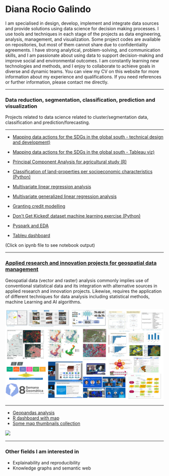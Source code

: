 # Diana Rocio Galindo

I am specialised in design, develop, implement and integrate data sources and provide solutions using data science for decision making processes. I use tools and techniques in each stage of the projects as data engineering, analysis, management, and visualization.  Some project codes are available on repositories, but most of them cannot share due to confidentiality agreements. I have strong analytical, problem-solving, and communication skills, and I am passionate about using data to support decision-making and improve social and environmental outcomes. I am constantly learning new technologies and methods, and I enjoy to collaborate to achieve goals in diverse and dynamic teams. You can view my CV on this website for more information about my experience and qualifications. If you need references or further information, please contact me directly. 

---

### Data reduction, segmentation, classification, prediction and visualization

Projects related to data science related to cluster/segmentation data, classification and prediction/forecasting. 

---

- [Mapping data actions for the SDGs in the global south - technical design and development)](https://cepei.org/wp-content/uploads/2024/12/TechnicalReportMappingDataActions.pdf)
- [Mapping data actions for the SDGs in the global south - Tableau viz)](https://public.tableau.com/app/profile/cepei4743/viz/Mappingdataactions2024/Region)
- [Principal Component Analysis for agricultural study (R)](/ohtml/20180320_ACP_CNA.html)
- [Classification of land-properties per socioeconomic characteristics (Python)](/ohtml/201806606_Kmeans_estratificacion.html)
- [Multivariate linear regression analysis](/pdf/StatisticalMethods1_DianaRocioGalindo.pdf)
- [Multivariate generalized linear regression analysis](/pdf/StatisticalMethods2_DianaRocioGalindo.pdf)
- [Granting credit modelling](https://modelosriesgo.shinyapps.io/CoasmedasOM1_202205/)

- [Don't Get Kicked! dataset machine learning exercise (Python)](https://github.com/drgalindog/dianarocioprojects/tree/main/Python/Kicks_data_prediction)
- [Pyspark and EDA](https://github.com/drgalindog/dianarocioprojects/tree/main/Python)
- [Tableu dashboard](https://github.com/drgalindog/drgalindog.github.io/tree/master/ohtml) 

(Click on ipynb file to see notebook output)

---

### [Applied research and innovation projects for geospatial data management](/idi_projects)

Geospatial data (vector and raster) analysis commonly implies use of conventional statistical data and its integration with alternative sources in applied research and innovation projects. Likewise, requires the application of different techniques for data analysis including statistical methods, machine Learning and AI algorithms.

<img src="images/thumbnail_1.jpg?raw=true"/>

---

- [Geopandas analysis](https://github.com/drgalindog/dianarocioprojects/tree/main/Python)
- [R dashboard with map](https://github.com/drgalindog/dianarocioprojects/tree/main/R)
- [Some map thumbnails collection](/images/thumbnail_2.jpg)

<img src="images/demo.gif"/>

---

### Other fields I am interested in

- Explainability and reproducibility
- Knowledge graphs and semantic web

